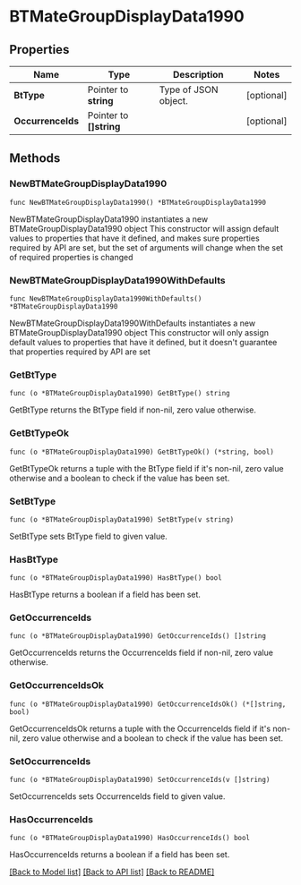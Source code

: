# BTMateGroupDisplayData1990

## Properties

Name | Type | Description | Notes
------------ | ------------- | ------------- | -------------
**BtType** | Pointer to **string** | Type of JSON object. | [optional] 
**OccurrenceIds** | Pointer to **[]string** |  | [optional] 

## Methods

### NewBTMateGroupDisplayData1990

`func NewBTMateGroupDisplayData1990() *BTMateGroupDisplayData1990`

NewBTMateGroupDisplayData1990 instantiates a new BTMateGroupDisplayData1990 object
This constructor will assign default values to properties that have it defined,
and makes sure properties required by API are set, but the set of arguments
will change when the set of required properties is changed

### NewBTMateGroupDisplayData1990WithDefaults

`func NewBTMateGroupDisplayData1990WithDefaults() *BTMateGroupDisplayData1990`

NewBTMateGroupDisplayData1990WithDefaults instantiates a new BTMateGroupDisplayData1990 object
This constructor will only assign default values to properties that have it defined,
but it doesn't guarantee that properties required by API are set

### GetBtType

`func (o *BTMateGroupDisplayData1990) GetBtType() string`

GetBtType returns the BtType field if non-nil, zero value otherwise.

### GetBtTypeOk

`func (o *BTMateGroupDisplayData1990) GetBtTypeOk() (*string, bool)`

GetBtTypeOk returns a tuple with the BtType field if it's non-nil, zero value otherwise
and a boolean to check if the value has been set.

### SetBtType

`func (o *BTMateGroupDisplayData1990) SetBtType(v string)`

SetBtType sets BtType field to given value.

### HasBtType

`func (o *BTMateGroupDisplayData1990) HasBtType() bool`

HasBtType returns a boolean if a field has been set.

### GetOccurrenceIds

`func (o *BTMateGroupDisplayData1990) GetOccurrenceIds() []string`

GetOccurrenceIds returns the OccurrenceIds field if non-nil, zero value otherwise.

### GetOccurrenceIdsOk

`func (o *BTMateGroupDisplayData1990) GetOccurrenceIdsOk() (*[]string, bool)`

GetOccurrenceIdsOk returns a tuple with the OccurrenceIds field if it's non-nil, zero value otherwise
and a boolean to check if the value has been set.

### SetOccurrenceIds

`func (o *BTMateGroupDisplayData1990) SetOccurrenceIds(v []string)`

SetOccurrenceIds sets OccurrenceIds field to given value.

### HasOccurrenceIds

`func (o *BTMateGroupDisplayData1990) HasOccurrenceIds() bool`

HasOccurrenceIds returns a boolean if a field has been set.


[[Back to Model list]](../README.md#documentation-for-models) [[Back to API list]](../README.md#documentation-for-api-endpoints) [[Back to README]](../README.md)


